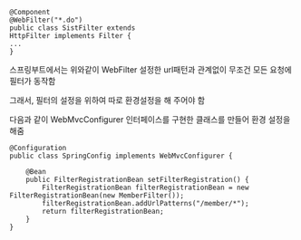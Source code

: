 ```
@Component
@WebFilter("*.do")
public class SistFilter extends 
HttpFilter implements Filter {
...
}
```
스프링부트에서는 위와같이 WebFilter 설정한 url패턴과 관계없이 무조건 모든 요청에 필터가 동작함

그래서, 필터의 설정을 위하여 따로 환경설정을 해 주어야 함

다음과 같이 WebMvcConfigurer 인터페이스를 구현한 클래스를 만들어 환경 설정을 해줌

```
@Configuration
public class SpringConfig implements WebMvcConfigurer {
	
	@Bean
	public FilterRegistrationBean setFilterRegistration() {
		FilterRegistrationBean filterRegistrationBean = new FilterRegistrationBean(new MemberFilter());
		filterRegistrationBean.addUrlPatterns("/member/*");
		return filterRegistrationBean;
	}
}
```
